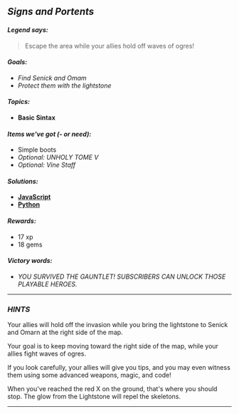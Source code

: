 ## _Signs and Portents_

#### _Legend says:_
> Escape the area while your allies hold off waves of ogres!

#### _Goals:_
+ _Find Senick and Omam_
+ _Protect them with the lightstone_

#### _Topics:_
+ **Basic Sintax**  

#### _Items we've got (- or need):_
+ Simple boots
+ _Optional: UNHOLY TOME V_
+ _Optional: Vine Staff_

#### _Solutions:_
+ **[JavaScript](signsAndPortents.js)**
+ **[Python](signs_and_portents.py)**

#### _Rewards:_
+ 17 xp
+ 18 gems

#### _Victory words:_
+ _YOU SURVIVED THE GAUNTLET! SUBSCRIBERS CAN UNLOCK THOSE PLAYABLE HEROES._

___

### _HINTS_

Your allies will hold off the invasion while you bring the lightstone to Senick and Omarn at the right side of the map.

Your goal is to keep moving toward the right side of the map, while your allies fight waves of ogres.

If you look carefully, your allies will give you tips, and you may even witness them using some advanced weapons, magic, and code!

When you've reached the red X on the ground, that's where you should stop. The glow from the Lightstone will repel the skeletons.

___
